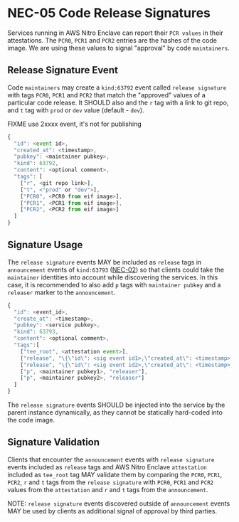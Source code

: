 # NEC-05 Code Release Signatures

Services running in AWS Nitro Enclave can report their `PCR values` in their attestations. The `PCR0`, `PCR1` and `PCR2` entries are the hashes of the code image. We are using these values to signal "approval" by code `maintainers`.

## Release Signature Event

Code `maintainers` may create a `kind:63792` event called `release signature` with tags `PCR0`, `PCR1` and `PCR2` that match the "approved" values of a particular code release. It SHOULD also and the `r` tag with a link to git repo, and `t` tag with `prod` or `dev` value (default - `dev`).  

FIXME use 2xxxx event, it's not for publishing

```js
{
  "id": <event id>,
  "created_at": <timestamp>,
  "pubkey": <maintainer pubkey>,
  "kind": 63792,
  "content": <optional comment>,
  "tags": [
    ["r", <git repo link>],
    ["t", <"prod" or "dev">],
    ["PCR0", <PCR0 from eif image>],
    ["PCR1", <PCR1 from eif image>],
    ["PCR2", <PCR2 from eif image>]
  ]
}
```

## Signature Usage

The `release signature` events MAY be included as `release` tags in `announcement` events of `kind:63793` ([NEC-02](./02.md)) so that clients could take the `maintainer` identities into account while discovering the services. In this case, it is recommended to also add `p` tags with `maintainer pubkey` and a `releaser` marker to the `announcement`.

```js
{
  "id": <event_id>,
  "create_at": <timestamp>,
  "pubkey": <service pubkey>,
  "kind": 63793,
  "content": <optional comment>,
  "tags":[
    ["tee_root", <attestation event>],
    ["release", "\{\"id\": <sig event id1>,\"created_at\": <timestamp>,\"pubkey\": <maintainer pubkey1>,\"kind\": 63792,\"content\": <optional comment>,\"tags\": \[\[\"r\",<git repo link>\],\[\"PCR0\", <PCR0>\],\[\"PCR1\", <PCR1>\],\[\"PCR2\", <PCR2>\]\]\}"],
    ["release", "\{\"id\": <sig event id2>,\"created_at\": <timestamp>,\"pubkey\": <maintainer pubkey2>,\"kind\": 63792,\"content\": <optional comment>,\"tags\": \[\[\"r\",<git repo link>\],\[\"PCR0\", <PCR0>\],\[\"PCR1\", <PCR1>\],\[\"PCR2\", <PCR2>\]\]\}"],
    ["p", <maintainer pubkey1>, "releaser"],
    ["p", <maintainer pubkey2>, "releaser"]
  ]
}
```

The `release signature` events SHOULD be injected into the service by the parent instance dynamically, as they cannot be statically hard-coded into the code image.

## Signature Validation

Clients that encounter the `announcement` events with `release signature` events included as `release` tags and AWS Nitro Enclave `attestation` included as `tee_root` tag MAY validate them by comparing the `PCR0`, `PCR1`, `PCR2`, `r` and `t` tags from the `release signature` with `PCR0`, `PCR1` and `PCR2` values from the `attestation` and `r` and `t` tags from the `announcement`. 

NOTE: `release signature` events discovered outside of `announcement` events MAY be used by clients as additional signal of approval by third parties.


